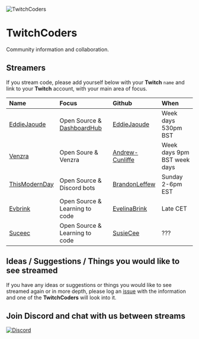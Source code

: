 ![TwitchCoders](https://user-images.githubusercontent.com/773633/38883696-9f58e3d8-4265-11e8-9d86-3fc1aec84bdb.jpg)


# TwitchCoders

Community information and collaboration.

## Streamers

If you stream code, please add yourself below with your **Twitch** `name` and link to your **Twitch** account, with your main area of focus.

| Name | Focus | Github | When |
| :--- | :--- | :--- | :--- |
| [EddieJaoude](https://twitch.tv/eddiejaoude) | Open Source & [DashboardHub](https://github.com/DashboardHub/PipelineDashboard) | [EddieJaoude](https://github.com/eddiejaoude) | Week days 530pm BST |
| [Venzra](https://twitch.tv/venzra) | Open Soure & Venzra | [Andrew-Cunliffe](https://github.com/Andrew-Cunliffe) | Week days 9pm BST week days |
| [ThisModernDay](https://twitch.tv/thismodernday) | Open Source & Discord bots | [BrandonLeffew](https://github.com/BrandonLeffew) | Sunday 2-6pm EST |
| [Evbrink](https://twitch.tv/evbrink) | Open Source & Learning to code | [EvelinaBrink](https://github.com/Evelinabrink) | Late CET |
| [Suceec](https://twitch.tv/suceec) | Open Source & Learning to code | [SusieCee](https://github.com/susiecee) | ??? |

## Ideas / Suggestions / Things you would like to see streamed

If you have any ideas or suggestions or things you would like to see streamed again or in more depth, please log an [issue](https://github.com/TwitchCoders/twitchcoders.github.io/issues) with the information and one of the **TwitchCoders** will look into it.

## Join Discord and chat with us between streams

[![Discord](https://user-images.githubusercontent.com/624760/38853439-239a9228-4215-11e8-93ee-ff5aa66e6ee8.png)](https://discord.gg/jVwPDFd)

